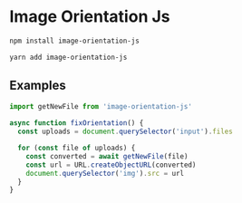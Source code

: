 # Image Orientation Js

```sh
npm install image-orientation-js
```

```sh
yarn add image-orientation-js
```

## Examples

```javascript
import getNewFile from 'image-orientation-js'
 
async function fixOrientation() {
  const uploads = document.querySelector('input').files

  for (const file of uploads) {
    const converted = await getNewFile(file)
    const url = URL.createObjectURL(converted)
    document.querySelector('img').src = url
  }
}

```

